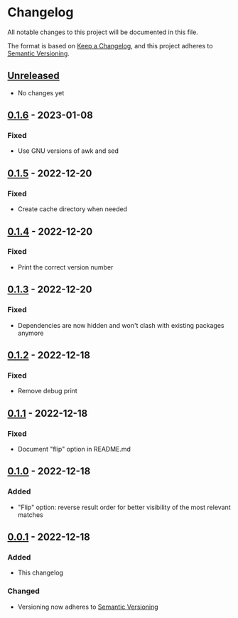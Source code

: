 # Changelog

All notable changes to this project will be documented in this file.

The format is based on [Keep a Changelog](https://keepachangelog.com/en/1.0.0/),
and this project adheres to [Semantic Versioning](https://semver.org/spec/v2.0.0.html).

## [Unreleased]

- No changes yet

## [0.1.6] - 2023-01-08

### Fixed

- Use GNU versions of awk and sed

## [0.1.5] - 2022-12-20

### Fixed

- Create cache directory when needed

## [0.1.4] - 2022-12-20

### Fixed

- Print the correct version number

## [0.1.3] - 2022-12-20

### Fixed

- Dependencies are now hidden and won't clash with existing packages anymore

## [0.1.2] - 2022-12-18

### Fixed

- Remove debug print

## [0.1.1] - 2022-12-18

### Fixed

- Document "flip" option in README.md

## [0.1.0] - 2022-12-18

### Added

- "Flip" option: reverse result order for better visibility of the most relevant matches

## [0.0.1] - 2022-12-18

### Added

- This changelog

### Changed

- Versioning now adheres to [Semantic Versioning](https://semver.org/spec/v2.0.0.html)

[unreleased]: https://github.com/OleMussmann/Nix-Package-Search/compare/v0.1.6...development
[0.1.6]: https://github.com/OleMussmann/Nix-Package-Search/releases/tag/v0.1.6
[0.1.5]: https://github.com/OleMussmann/Nix-Package-Search/releases/tag/v0.1.5
[0.1.4]: https://github.com/OleMussmann/Nix-Package-Search/releases/tag/v0.1.4
[0.1.3]: https://github.com/OleMussmann/Nix-Package-Search/releases/tag/v0.1.3
[0.1.2]: https://github.com/OleMussmann/Nix-Package-Search/releases/tag/v0.1.2
[0.1.1]: https://github.com/OleMussmann/Nix-Package-Search/releases/tag/v0.1.1
[0.1.0]: https://github.com/OleMussmann/Nix-Package-Search/releases/tag/v0.1.0
[0.0.1]: https://github.com/OleMussmann/Nix-Package-Search/releases/tag/v0.0.1
